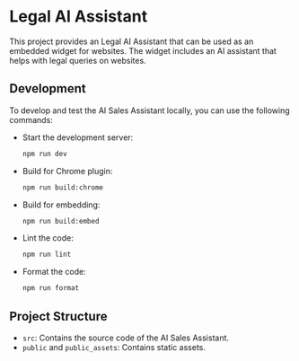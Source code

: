 # Legal AI Assistant

This project provides an Legal AI Assistant that can be used as an embedded widget for websites. The widget includes an AI assistant that helps with legal queries on websites.

## Development

To develop and test the AI Sales Assistant locally, you can use the following commands:

- Start the development server:
  ```bash
  npm run dev
  ```
- Build for Chrome plugin:
  ```bash
  npm run build:chrome
  ```
- Build for embedding:
  ```bash
  npm run build:embed
  ```
- Lint the code:
  ```bash
  npm run lint
  ```
- Format the code:
  ```bash
  npm run format
  ```

## Project Structure

- `src`: Contains the source code of the AI Sales Assistant.
- `public` and `public_assets`: Contains static assets.
